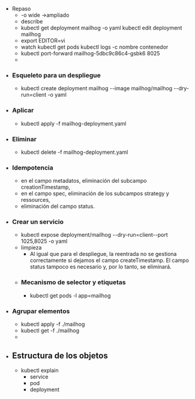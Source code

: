 - Repaso
	- -o wide ->ampliado
	- describe
	- kubectl get deployment mailhog -o yaml
	  kubectl edit deployment mailhog
	- export EDITOR=vi
	- watch kubectl get pods
	  kubectl logs -c nombre contenedor
	- kubectl port-forward mailhog-5dbc9c86c4-gsbk6 8025
	-
- ### Esqueleto para un despliegue
	- kubectl create deployment mailhog --image mailhog/mailhog --dry-run=client -o yaml
- ### Aplicar
	- kubectl apply -f mailhog-deployment.yaml
- ### Eliminar
	- kubectl delete -f mailhog-deployment.yaml
- ### Idempotencia
	- en el campo metadatos, eliminación del subcampo creationTimestamp,
	- en el campo spec, eliminación de los subcampos strategy y ressources,
	- eliminación del campo status.
- ### Crear un servicio
	- kubectl expose deployment/mailhog --dry-run=client--port 1025,8025 -o yaml
	- limpieza
		- Al igual que para el despliegue, la reentrada
		  no se gestiona correctamente si dejamos el campo createTimestamp. El campo status tampoco es necesario y, por
		  lo tanto, se eliminará.
	- ### Mecanismo de selector y etiquetas
		- kubectl get pods -l app=mailhog
- ### Agrupar elementos
	- kubectl apply -f ./mailhog
	- kubectl get -f ./mailhog
	-
- ## Estructura de los objetos
	- kubectl explain
		- service
		- pod
		- deployment